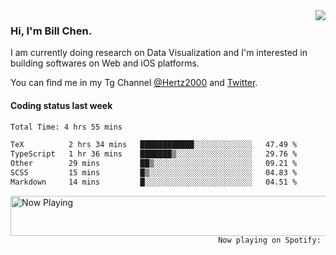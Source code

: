 <img  align="right" src="https://github-readme-stats.vercel.app/api?username=BillChen2k&show_icons=false&count_private=true&hide_title=true">

### Hi, I'm Bill Chen.

I am currently doing research on Data Visualization and I'm interested in building softwares on Web and iOS platforms.

You can find me in my Tg Channel [@Hertz2000](https://t.me/Hertz2000) and [Twitter](https://twitter.com/billchen2k).

#### Coding status last week

<!--START_SECTION:waka-->

```txt
Total Time: 4 hrs 55 mins

TeX          2 hrs 34 mins   ████████████░░░░░░░░░░░░░   47.49 %
TypeScript   1 hr 36 mins    ███████▒░░░░░░░░░░░░░░░░░   29.76 %
Other        29 mins         ██▒░░░░░░░░░░░░░░░░░░░░░░   09.21 %
SCSS         15 mins         █▒░░░░░░░░░░░░░░░░░░░░░░░   04.83 %
Markdown     14 mins         █░░░░░░░░░░░░░░░░░░░░░░░░   04.51 %
```

<!--END_SECTION:waka-->


<div>
<a href="https://spotify-now-playing.billchen2k.vercel.app/now-playing?open">
   <img align="right" src="https://spotify-now-playing.billchen2k.vercel.app/now-playing" width="540" height="64" alt="Now Playing">
</a>
</div>

<div>
<p align="right"><code>Now playing on Spotify: </code></p>
</div>

<!--
**BillChen2K/BillChen2K** is a ✨ _special_ ✨ repository because its `README.md` (this file) appears on your GitHub profile.

Here are some ideas to get you started:

- 🔭 I’m currently working on ...
- 🌱 I’m currently learning ...
- 👯 I’m looking to collaborate on ...
- 🤔 I’m looking for help with ...
- 💬 Ask me about ...
- 📫 How to reach me: ...
- 😄 Pronouns: ...
- ⚡ Fun fact: ...
-->
